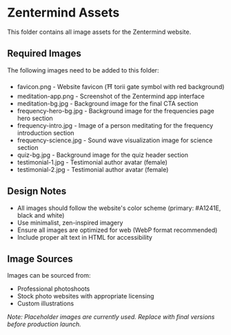 # Zentermind Assets

This folder contains all image assets for the Zentermind website.

## Required Images

The following images need to be added to this folder:

- favicon.png - Website favicon (⛩️ torii gate symbol with red background)
- meditation-app.png - Screenshot of the Zentermind app interface
- meditation-bg.jpg - Background image for the final CTA section
- frequency-hero-bg.jpg - Background image for the frequencies page hero section
- frequency-intro.jpg - Image of a person meditating for the frequency introduction section
- frequency-science.jpg - Sound wave visualization image for science section
- quiz-bg.jpg - Background image for the quiz header section
- testimonial-1.jpg - Testimonial author avatar (female)
- testimonial-2.jpg - Testimonial author avatar (female)

## Design Notes

- All images should follow the website's color scheme (primary: #A1241E, black and white)
- Use minimalist, zen-inspired imagery
- Ensure all images are optimized for web (WebP format recommended)
- Include proper alt text in HTML for accessibility

## Image Sources

Images can be sourced from:
- Professional photoshoots
- Stock photo websites with appropriate licensing
- Custom illustrations

*Note: Placeholder images are currently used. Replace with final versions before production launch.*